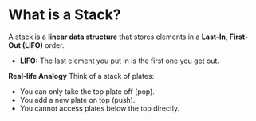 # What is a Stack?
A stack is a **linear data structure** that stores elements in a **Last-In**, **First-Out (LIFO)** order.
- **LIFO:** The last element you put in is the first one you get out.

**Real-life Analogy**
Think of a stack of plates:
- You can only take the top plate off (pop).
- You add a new plate on top (push).
- You cannot access plates below the top directly.
